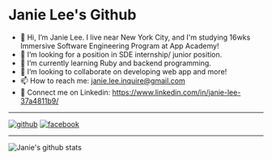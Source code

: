# Janie Lee's Github
* 👋 Hi, I’m Janie Lee. I live near New York City, and I'm studying 16wks Immersive Software Engineering Program at App Academy! 
* 👀 I’m looking for a position in SDE internship/ junior position.
* 🌱 I’m currently learning Ruby and backend programming.
* 💞️ I’m looking to collaborate on developing web app and more!
* 📫 How to reach me: janie.lee.inquire@gmail.com
* 💼 Connect me on Linkedin: https://www.linkedin.com/in/janie-lee-37a4811b9/

---
[![github](https://cloud.githubusercontent.com/assets/17016297/18839843/0e06a67a-83d2-11e6-993a-b35a182500e0.png)][1]
[![facebook](https://cloud.githubusercontent.com/assets/17016297/18839836/0a06deb4-83d2-11e6-8078-1d0974af0f63.png)][2]

[1]: https://github.com/janie-lee-developer
[2]: https://www.linkedin.com/in/janie-lee-37a4811b9/

---


![Janie's github stats](https://github-readme-stats.vercel.app/api?username=janie-lee-developer)



